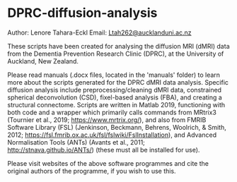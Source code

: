 # DPRC-diffusion-analysis

Author: Lenore Tahara-Eckl Email: Ltah262@aucklanduni.ac.nz

These scripts have been created for analysing the diffusion MRI (dMRI) data from the Dementia Prevention Research Clinic (DPRC), at the University of Auckland, New Zealand.

Please read manuals (.docx files, located in the 'manuals' folder) to learn more about the scripts generated for the DPRC dMRI data analysis. Specific diffusion analysis include preprocessing/cleaning dMRI data, constrained spherical deconvolution (CSD), fixel-based analysis (FBA), and creating a structural connectome. Scripts are written in Matlab 2019, functioning with both code and a wrapper which primarily calls commands from MRtrix3 (Tournier et al., 2019; https://www.mrtrix.org/), and also from FMRIB Software Library (FSL) (Jenkinson, Beckmann, Behrens, Woolrich, & Smith, 2012; https://fsl.fmrib.ox.ac.uk/fsl/fslwiki/FslInstallation), and Advanced Normalisation Tools (ANTs) (Avants et al., 2011; http://stnava.github.io/ANTs/) (these must all be installed for use).

Please visit websites of the above software programmes and cite the original authors of the programme, if you wish to use this.
